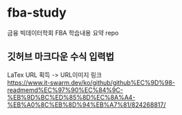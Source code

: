 # fba-study
금융 빅데이터학회 FBA 학습내용 요약 repo

## 깃허브 마크다운 수식 입력법
LaTex URL 획득 -> URL이미지 링크  
https://www.it-swarm.dev/ko/github/github%EC%9D%98-readmemd%EC%97%90%EC%84%9C-%EB%9D%BC%ED%85%8D%EC%8A%A4-%EB%A0%8C%EB%8D%94%EB%A7%81/824268817/